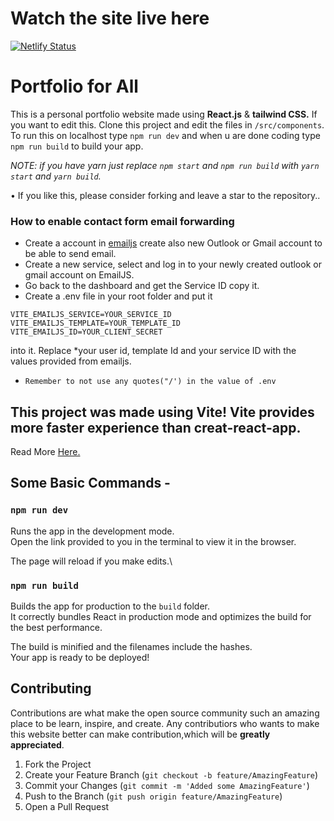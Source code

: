 # Watch the site live here
[![Netlify Status](https://api.netlify.com/api/v1/badges/110eabe4-b581-4d30-8338-42ef870b0350/deploy-status)](https://app.netlify.com/sites/yt-portfolio-tutorial/deploys)

# Portfolio for All
This is a personal portfolio website made using <b>React.js</b> & <b>tailwind CSS.</b>
If you want to edit this. Clone this project and edit the files in `/src/components`.<br />
To run this on localhost
type `npm run dev` and when u are done coding type `npm run build` to build your app.

_NOTE: if you have yarn just replace `npm start` and `npm run build` with `yarn start` and `yarn build`._

• If you like this, please consider forking and leave a star to the repository..  

### How to enable contact form email forwarding

- Create a account in [emailjs](https://www.emailjs.com/) create also new Outlook or Gmail account to be able
  to send email.
- Create a new service, select and log in to your newly created outlook or gmail account on EmailJS.
- Go back to the dashboard and get the Service ID copy it.
- Create a .env file in your root folder and put it

```
VITE_EMAILJS_SERVICE=YOUR_SERVICE_ID
VITE_EMAILJS_TEMPLATE=YOUR_TEMPLATE_ID
VITE_EMAILJS_ID=YOUR_CLIENT_SECRET
```

into it. Replace \*your user id, template Id and your service ID with the values provided from emailjs.
- ```Remember to not use any quotes("/') in the value of .env```

## This project was made using Vite! Vite provides more faster experience than creat-react-app.<br />
Read More [Here.](vitejs.dev)

## Some Basic Commands -

### `npm run dev`

Runs the app in the development mode.\
Open the link provided to you in the terminal to view it in the browser.

The page will reload if you make edits.\

### `npm run build`

Builds the app for production to the `build` folder.\
It correctly bundles React in production mode and optimizes the build for the best performance.

The build is minified and the filenames include the hashes.\
Your app is ready to be deployed!

## Contributing

Contributions are what make the open source community such an amazing place to be learn, inspire, and create. Any contributiors who wants to make this website better can make contribution,which will be **greatly appreciated**.

1. Fork the Project
2. Create your Feature Branch (`git checkout -b feature/AmazingFeature`)
3. Commit your Changes (`git commit -m 'Added some AmazingFeature'`)
4. Push to the Branch (`git push origin feature/AmazingFeature`)
5. Open a Pull Request